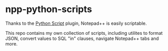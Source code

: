 # npp-python-scripts

Thanks to the [Python Script](http://npppythonscript.sourceforge.net/) plugin, Notepad++ is
easily scriptable.

This repo contains my own collection of scripts, including utilites to format JSON, convert values
to SQL "in" clauses, navigate Notepad++ tabs and more.
